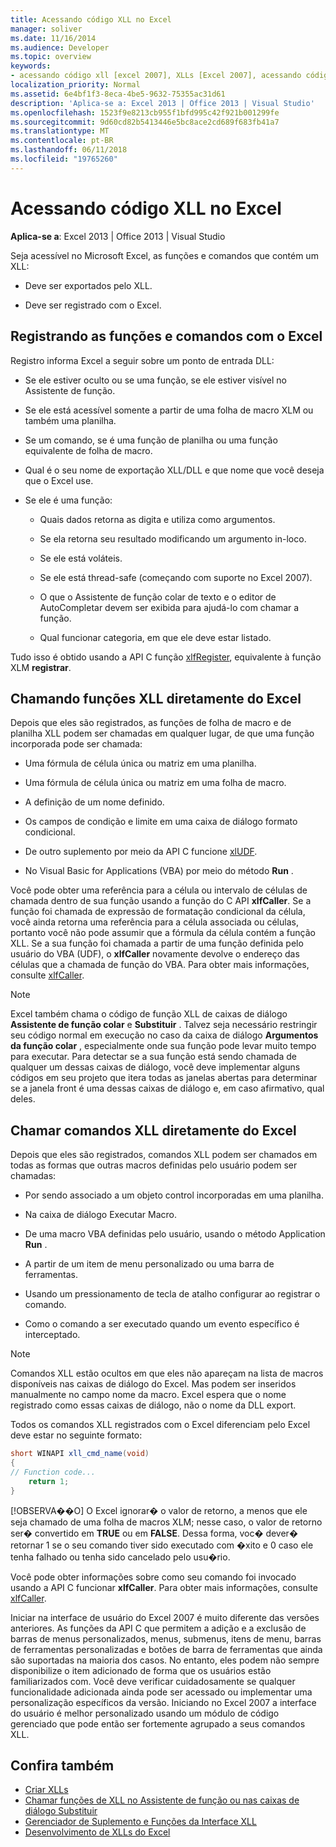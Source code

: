```yaml
---
title: Acessando código XLL no Excel
manager: soliver
ms.date: 11/16/2014
ms.audience: Developer
ms.topic: overview
keywords:
- acessando código xll [excel 2007], XLLs [Excel 2007], acessando código, comandos [Excel 2007], registro, funções [Excel 2007], registro, chamando XLLs do Excel, registrando comandos [Excel 2007], registrando funções [Excel 2007]
localization_priority: Normal
ms.assetid: 6e4bf1f3-8eca-4be5-9632-75355ac31d61
description: 'Aplica-se a: Excel 2013 | Office 2013 | Visual Studio'
ms.openlocfilehash: 1523f9e8213cb955f1bfd995c42f921b001299fe
ms.sourcegitcommit: 9d60cd82b5413446e5bc8ace2cd689f683fb41a7
ms.translationtype: MT
ms.contentlocale: pt-BR
ms.lasthandoff: 06/11/2018
ms.locfileid: "19765260"
---
```

# <a name="accessing-xll-code-in-excel"></a>Acessando código XLL no Excel

**Aplica-se a**: Excel 2013 | Office 2013 | Visual Studio 
  
Seja acessível no Microsoft Excel, as funções e comandos que contém um XLL:
  
- Deve ser exportados pelo XLL.
    
- Deve ser registrado com o Excel.
    
## <a name="registering-functions-and-commands-with-excel"></a>Registrando as funções e comandos com o Excel

Registro informa Excel a seguir sobre um ponto de entrada DLL:
  
- Se ele estiver oculto ou se uma função, se ele estiver visível no Assistente de função.
    
- Se ele está acessível somente a partir de uma folha de macro XLM ou também uma planilha.
    
- Se um comando, se é uma função de planilha ou uma função equivalente de folha de macro.
    
- Qual é o seu nome de exportação XLL/DLL e que nome que você deseja que o Excel use.
    
- Se ele é uma função:
    
  - Quais dados retorna as digita e utiliza como argumentos.
    
  - Se ela retorna seu resultado modificando um argumento in-loco.
    
  - Se ele está voláteis.
    
  - Se ele está thread-safe (começando com suporte no Excel 2007).
    
  - O que o Assistente de função colar de texto e o editor de AutoCompletar devem ser exibida para ajudá-lo com chamar a função.
    
  - Qual funcionar categoria, em que ele deve estar listado.
    
Tudo isso é obtido usando a API C função [xlfRegister](xlfregister-form-1.md), equivalente à função XLM **registrar**.
  
## <a name="calling-xll-functions-directly-from-excel"></a>Chamando funções XLL diretamente do Excel

Depois que eles são registrados, as funções de folha de macro e de planilha XLL podem ser chamadas em qualquer lugar, de que uma função incorporada pode ser chamada:
  
- Uma fórmula de célula única ou matriz em uma planilha.
    
- Uma fórmula de célula única ou matriz em uma folha de macro.
    
- A definição de um nome definido.
    
- Os campos de condição e limite em uma caixa de diálogo formato condicional.
    
- De outro suplemento por meio da API C funcione [xlUDF](xludf.md).
    
- No Visual Basic for Applications (VBA) por meio do método **Run** . 
    
Você pode obter uma referência para a célula ou intervalo de células de chamada dentro de sua função usando a função do C API **xlfCaller**. Se a função foi chamada de expressão de formatação condicional da célula, você ainda retorna uma referência para a célula associada ou células, portanto você não pode assumir que a fórmula da célula contém a função XLL. Se a sua função foi chamada a partir de uma função definida pelo usuário do VBA (UDF), o **xlfCaller** novamente devolve o endereço das células que a chamada de função do VBA. Para obter mais informações, consulte [xlfCaller](xlfcaller.md).
  
> [!NOTE]
> Excel também chama o código de função XLL de caixas de diálogo **Assistente de função colar** e **Substituir** . Talvez seja necessário restringir seu código normal em execução no caso da caixa de diálogo **Argumentos da função colar** , especialmente onde sua função pode levar muito tempo para executar. Para detectar se a sua função está sendo chamada de qualquer um dessas caixas de diálogo, você deve implementar alguns códigos em seu projeto que itera todas as janelas abertas para determinar se a janela front é uma dessas caixas de diálogo e, em caso afirmativo, qual deles. 
  
## <a name="calling-xll-commands-directly-from-excel"></a>Chamar comandos XLL diretamente do Excel

Depois que eles são registrados, comandos XLL podem ser chamados em todas as formas que outras macros definidas pelo usuário podem ser chamadas:
  
- Por sendo associado a um objeto control incorporadas em uma planilha.
    
- Na caixa de diálogo Executar Macro.
    
- De uma macro VBA definidas pelo usuário, usando o método Application **Run** . 
    
- A partir de um item de menu personalizado ou uma barra de ferramentas.
    
- Usando um pressionamento de tecla de atalho configurar ao registrar o comando.
    
- Como o comando a ser executado quando um evento específico é interceptado.
    
> [!NOTE]
> Comandos XLL estão ocultos em que eles não apareçam na lista de macros disponíveis nas caixas de diálogo do Excel. Mas podem ser inseridos manualmente no campo nome da macro. Excel espera que o nome registrado como essas caixas de diálogo, não o nome da DLL export. 
  
Todos os comandos XLL registrados com o Excel diferenciam pelo Excel deve estar no seguinte formato:
  
```cs
short WINAPI xll_cmd_name(void)
{
// Function code...
    return 1;
}

```

[!OBSERVA��O] O Excel ignorar� o valor de retorno, a menos que ele seja chamado de uma folha de macros XLM; nesse caso, o valor de retorno ser� convertido em **TRUE** ou em **FALSE**. Dessa forma, voc� dever� retornar 1 se o seu comando tiver sido executado com �xito e 0 caso ele tenha falhado ou tenha sido cancelado pelo usu�rio.
  
Você pode obter informações sobre como seu comando foi invocado usando a API C funcionar **xlfCaller**. Para obter mais informações, consulte [xlfCaller](xlfcaller.md).
  
Iniciar na interface de usuário do Excel 2007 é muito diferente das versões anteriores. As funções da API C que permitem a adição e a exclusão de barras de menus personalizados, menus, submenus, itens de menu, barras de ferramentas personalizadas e botões de barra de ferramentas que ainda são suportadas na maioria dos casos. No entanto, eles podem não sempre disponibilize o item adicionado de forma que os usuários estão familiarizados com. Você deve verificar cuidadosamente se qualquer funcionalidade adicionada ainda pode ser acessado ou implementar uma personalização específicos da versão. Iniciando no Excel 2007 a interface do usuário é melhor personalizado usando um módulo de código gerenciado que pode então ser fortemente agrupado a seus comandos XLL.
  
## <a name="see-also"></a>Confira também

- [Criar XLLs](creating-xlls.md)
- [Chamar funções de XLL no Assistente de função ou nas caixas de diálogo Substituir](how-to-call-xll-functions-from-the-function-wizard-or-replace-dialog-boxes.md)
- [Gerenciador de Suplemento e Funções da Interface XLL](add-in-manager-and-xll-interface-functions.md)
- [Desenvolvimento de XLLs do Excel](developing-excel-xlls.md)




